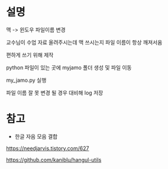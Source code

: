 # 설명
맥 -> 윈도우 파일이름 변경

교수님이 수업 자료 올려주시는데 맥 쓰시는지 파일 이름이 항상 깨져서옴

편하게 쓰기 위해 제작

python 파일이 있는 곳에 myjamo 폴더 생성 및 파일 이동

my_jamo.py 실행


파일 이름 잘 못 변경 될 경우 대비해 log 저장

# 참고
* 한글 자음 모음 결합

https://needjarvis.tistory.com/627

https://github.com/kaniblu/hangul-utils